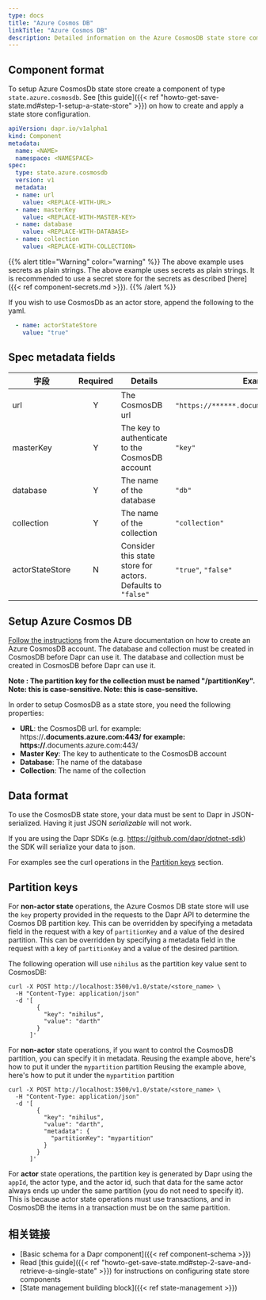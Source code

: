 ```yaml
---
type: docs
title: "Azure Cosmos DB"
linkTitle: "Azure Cosmos DB"
description: Detailed information on the Azure CosmosDB state store component
---
```


## Component format

To setup Azure CosmosDb state store create a component of type `state.azure.cosmosdb`. See [this guide]({{< ref "howto-get-save-state.md#step-1-setup-a-state-store" >}}) on how to create and apply a state store configuration.

```yaml
apiVersion: dapr.io/v1alpha1
kind: Component
metadata:
  name: <NAME>
  namespace: <NAMESPACE>
spec:
  type: state.azure.cosmosdb
  version: v1
  metadata:
  - name: url
    value: <REPLACE-WITH-URL>
  - name: masterKey
    value: <REPLACE-WITH-MASTER-KEY>
  - name: database
    value: <REPLACE-WITH-DATABASE>
  - name: collection
    value: <REPLACE-WITH-COLLECTION>
```

{{% alert title="Warning" color="warning" %}}
The above example uses secrets as plain strings. The above example uses secrets as plain strings. It is recommended to use a secret store for the secrets as described [here]({{< ref component-secrets.md >}}).
{{% /alert %}}

If you wish to use CosmosDb as an actor store, append the following to the yaml.

```yaml
  - name: actorStateStore
    value: "true"
```

## Spec metadata fields

| 字段              | Required | Details                                                     | Example                                      |
| --------------- |:--------:| ----------------------------------------------------------- | -------------------------------------------- |
| url             |    Y     | The CosmosDB url                                            | `"https://******.documents.azure.com:443/"`. |
| masterKey       |    Y     | The key to authenticate to the CosmosDB account             | `"key"`                                      |
| database        |    Y     | The name of the database                                    | `"db"`                                       |
| collection      |    Y     | The name of the collection                                  | `"collection"`                               |
| actorStateStore |    N     | Consider this state store for actors. Defaults to `"false"` | `"true"`, `"false"`                          |

## Setup Azure Cosmos DB

[Follow the instructions](https://docs.microsoft.com/en-us/azure/cosmos-db/how-to-manage-database-account) from the Azure documentation on how to create an Azure CosmosDB account.  The database and collection must be created in CosmosDB before Dapr can use it.  The database and collection must be created in CosmosDB before Dapr can use it.

**Note : The partition key for the collection must be named "/partitionKey".  Note: this is case-sensitive.  Note: this is case-sensitive.**

In order to setup CosmosDB as a state store, you need the following properties:
- **URL**: the CosmosDB url. for example: https://******.documents.azure.com:443/ for example: https://******.documents.azure.com:443/
- **Master Key**: The key to authenticate to the CosmosDB account
- **Database**: The name of the database
- **Collection**: The name of the collection

## Data format

To use the CosmosDB state store, your data must be sent to Dapr in JSON-serialized.  Having it just JSON *serializable* will not work.

If you are using the Dapr SDKs (e.g. https://github.com/dapr/dotnet-sdk) the SDK will serialize your data to json.

For examples see the curl operations in the [Partition keys](#partition-keys) section.

## Partition keys

For **non-actor state** operations, the Azure Cosmos DB state store will use the `key` property provided in the requests to the Dapr API to determine the Cosmos DB partition key.  This can be overridden by specifying a metadata field in the request with a key of `partitionKey` and a value of the desired partition.  This can be overridden by specifying a metadata field in the request with a key of `partitionKey` and a value of the desired partition.

The following operation will use `nihilus` as the partition key value sent to CosmosDB:

```shell
curl -X POST http://localhost:3500/v1.0/state/<store_name> \
  -H "Content-Type: application/json"
  -d '[
        {
          "key": "nihilus",
          "value": "darth"
        }
      ]'
```

For **non-actor** state operations, if you want to control the CosmosDB partition, you can specify it in metadata.  Reusing the example above, here's how to put it under the `mypartition` partition  Reusing the example above, here's how to put it under the `mypartition` partition

```shell
curl -X POST http://localhost:3500/v1.0/state/<store_name> \
  -H "Content-Type: application/json"
  -d '[
        {
          "key": "nihilus",
          "value": "darth",
          "metadata": {
            "partitionKey": "mypartition"
          }
        }
      ]'
```


For **actor** state operations, the partition key is generated by Dapr using the `appId`, the actor type, and the actor id, such that data for the same actor always ends up under the same partition (you do not need to specify it).  This is because actor state operations must use transactions, and in CosmosDB the items in a transaction must be on the same partition.

## 相关链接
- [Basic schema for a Dapr component]({{< ref component-schema >}})
- Read [this guide]({{< ref "howto-get-save-state.md#step-2-save-and-retrieve-a-single-state" >}}) for instructions on configuring state store components
- [State management building block]({{< ref state-management >}})
